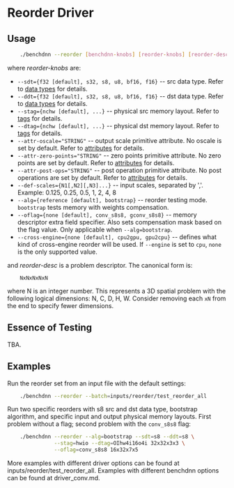 # Reorder Driver

## Usage
``` sh
    ./benchdnn --reorder [benchdnn-knobs] [reorder-knobs] [reorder-desc] ...
```

where *reorder-knobs* are:

 - `--sdt={f32 [default], s32, s8, u8, bf16, f16}` -- src data type.
            Refer to [data types](knobs_dt.md) for details.
 - `--ddt={f32 [default], s32, s8, u8, bf16, f16}` -- dst data type.
            Refer to [data types](knobs_dt.md) for details.
 - `--stag={nchw [default], ...}` -- physical src memory layout.
            Refer to [tags](knobs_tag.md) for details.
 - `--dtag={nchw [default], ...}` -- physical dst memory layout.
            Refer to [tags](knobs_tag.md) for details.
 - `--attr-oscale="STRING"` -- output scale primitive attribute. No oscale is
            set by default. Refer to [attributes](knobs_attr.md) for details.
 - `--attr-zero-points="STRING"` -- zero points primitive attribute. No zero
            points are set by default. Refer to [attributes](knobs_attr.md)
            for details.
 - `--attr-post-ops="STRING"` -- post operation primitive attribute. No post
            operations are set by default. Refer to [attributes](knobs_attr.md)
            for details.
 - `--def-scales={N1[,N2][,N3]...}` -- input scales, separated by ','.
            Example: 0.125, 0.25, 0.5, 1, 2, 4, 8
 - `--alg={reference [default], bootstrap}` -- reorder testing mode. `bootstrap`
            tests memory with weights compensation.
 - `--oflag={none [default], conv_s8s8, gconv_s8s8}` -- memory descriptor extra
            field specifier. Also sets compensation mask based on the flag
            value. Only applicable when `--alg=bootstrap`.
 - `--cross-engine={none [default], cpu2gpu, gpu2cpu}` -- defines what kind of
            cross-engine reorder will be used. If `--engine` is set to `cpu`,
            `none` is the only supported value.

and *reorder-desc* is a problem descriptor. The canonical form is:
```
    NxNxNxNxN
```
where N is an integer number. This represents a 3D spatial problem with the
following logical dimensions: N, C, D, H, W. Consider removing each `xN` from
the end to specify fewer dimensions.


## Essence of Testing
TBA.


## Examples

Run the reorder set from an input file with the default settings:
``` sh
    ./benchdnn --reorder --batch=inputs/reorder/test_reorder_all
```

Run two specific reorders with s8 src and dst data type, bootstrap algorithm,
and specific input and output physical memory layouts. First problem without
a flag; second problem with the `conv_s8s8` flag:
``` sh
    ./benchdnn --reorder --alg=bootstrap --sdt=s8 --ddt=s8 \
               --stag=hwio --dtag=OIhw4i16o4i 32x32x3x3 \
               --oflag=conv_s8s8 16x32x7x5
```

More examples with different driver options can be found at
inputs/reorder/test_reorder_all. Examples with different benchdnn options can be
found at driver_conv.md.
